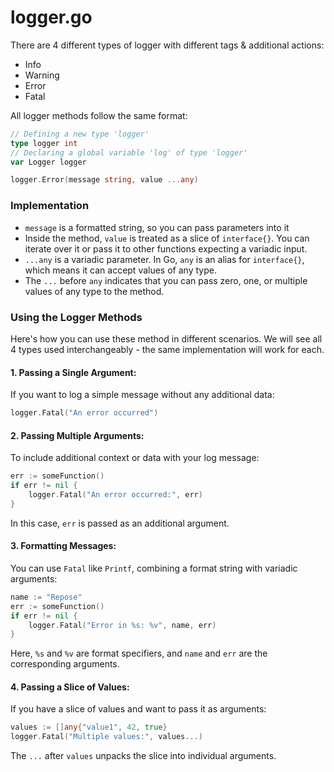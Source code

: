 # logger.go
There are 4 different types of logger with different tags & additional actions:
* Info
* Warning
* Error
* Fatal

All logger methods follow the same format:
```go
// Defining a new type 'logger'
type logger int
// Declaring a global variable 'log' of type 'logger'
var Logger logger

logger.Error(message string, value ...any) 
```
### Implementation
- `message` is a formatted string, so you can pass parameters into it
- Inside the method, `value` is treated as a slice of `interface{}`. You can 
  iterate over it or pass it to other functions expecting a variadic input.
- `...any` is a variadic parameter. In Go, `any` is an alias for `interface{}`,
   which means it can accept values of any type.
- The `...` before `any` indicates that you can pass zero, one, or multiple 
  values of any type to the method.

### Using the Logger Methods
Here's how you can use these method in different scenarios. We will see all 4
types used interchangeably - the same implementation will work for each.

#### 1. Passing a Single Argument:
If you want to log a simple message without any additional data:
```go
logger.Fatal("An error occurred")
```

#### 2. Passing Multiple Arguments:
To include additional context or data with your log message:
```go
err := someFunction()
if err != nil {
    logger.Fatal("An error occurred:", err)
}
```
In this case, `err` is passed as an additional argument.

#### 3. Formatting Messages:
You can use `Fatal` like `Printf`, combining a format string with variadic arguments:
```go
name := "Repose"
err := someFunction()
if err != nil {
    logger.Fatal("Error in %s: %v", name, err)
}
```
Here, `%s` and `%v` are format specifiers, and `name` and `err` are the corresponding arguments.

#### 4. Passing a Slice of Values:
If you have a slice of values and want to pass it as arguments:

```go
values := []any{"value1", 42, true}
logger.Fatal("Multiple values:", values...)
```
The `...` after `values` unpacks the slice into individual arguments.
